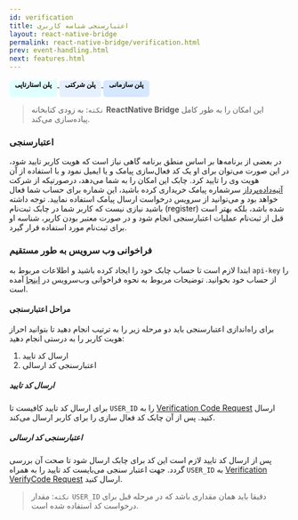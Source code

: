 ```yaml
---
id: verification
title: اعتبارسنجی شناسه کاربری
layout: react-native-bridge
permalink: react-native-bridge/verification.html
prev: event-handling.html
next: features.html
---
```


<a href="/react-native-bridge/introducing.html#پلنهای-قیمت-گذاری-چابک"> <span style="background-color: #E0FFFF; height: 30px; color: #000000; display: inline-block; padding: 0px 10px 0px 10px; font-weight: bold; font-size:12px; border-radius: 5px;">پلن استارتاپی</span>
<a href="/react-native-bridge/introducing.html#پلنهای-قیمت-گذاری-چابک"> <span style="background-color: #E5F0FF; height: 30px; color: #000000; display: inline-block; padding: 0px 10px 0px 10px; font-weight: bold; font-size:12px; border-radius: 5px;">پلن شرکتی</span>
<a href="/react-native-bridge/introducing.html#پلنهای-قیمت-گذاری-چابک"> <span style="background-color: #D6E8FF; height: 30px; color: #000000; display: inline-block; padding: 0px 10px 0px 10px; font-weight: bold; font-size:12px; border-radius: 5px;">پلن سازمانی</span>
<a>

> `نکته`: به زودی کتابخانه **ReactNative Bridge** این امکان را به طور کامل پیاده‌سازی می‌کند.

### اعتبارسنجی

در بعضی از برنامه‌ها بر اساس منطق برنامه گاهی نیاز است که هویت کاربر تایید شود، در این صورت می‌توان برای او یک کد فعال‌سازی پیامک و یا ایمیل نمود و با استفاده از آن هویت وی را تایید کرد. چابک این امکان را به شما می‌دهد، درصورتیکه از شرکت [آتیه‌داده‌پرداز](http://www.adpdigital.com) سرشماره پیامک خریداری کرده باشید، این شماره برای حساب شما فعال خواهد بود و می‌توانید از سرویس درخواست ارسال پیامک استفاده نمایید. توجه داشته باشید نیازی نیست که کاربر شما در چابک ثبت‌نام (register) شده باشد، بلکه بهتر است قبل از ثبت‌نام عملیات اعتبارسنجی انجام شود و در صورت معتبر بودن کاربر، شناسه او برای ثبت‌نام مورد استفاده قرار گیرد.

### فراخوانی وب سرویس به طور مستقیم

ابتدا لازم است تا حساب چابک خود را ایجاد کرده باشید و اطلاعات مربوط به `api-key` را از حساب خود بخوانید. توضیحات مربوط به نحوه فراخوانی وب‌سرویس در [اینجا](https://api.doc.chabokpush.com/#/Verification) آمده است.


#### مراحل اعتبارسنجی

برای راه‌اندازی اعتبارسنجی باید دو مرحله زیر را به ترتیب انجام دهید تا بتوانید احراز هویت کاربر را به درستی انجام دهید:

1. ارسال کد تایید
2. اعتبارسنجی کد ارسالی

##### ارسال کد تایید

برای ارسال کد تایید کافیست تا `USER_ID` را به  [Verification Code Request](https://api.doc.chabokpush.com/#/Verification/Verification_requestVerificationCode)  ارسال کنید. پس از آن چابک کد فعال سازی را برای کاربر ارسال می‌کند.
 
##### اعتبارسنجی کد ارسالی 

 پس از ارسال کد تایید لازم است این کد برای چابک ارسال شود تا صحت آن بررسی گردد. جهت اعتبار سنجی می‌بایست کد تایید را به همراه `USER_ID` به [Verification VerifyCode Request](https://api.doc.chabokpush.com/#/Verification/Verification_verifyCode) ارسال کنید. 

>  `نکته`: مقدار `USER_ID`  دقیقا باید همان مقداری باشد که در مرحله قبل برای درخواست کد استفاده شده است.
